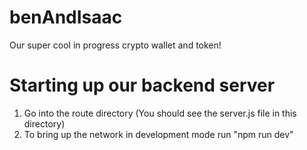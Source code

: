 # benAndIsaac
Our super cool in progress crypto wallet and token!

# Starting up our backend server
1) Go into the route directory (You should see the server.js file in this directory)
2) To bring up the network in development mode run "npm run dev"
